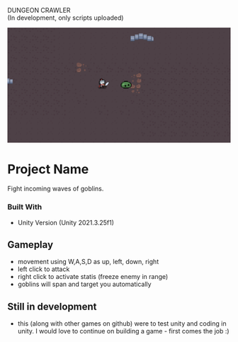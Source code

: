 DUNGEON CRAWLER  
(In development, only scripts uploaded)

![screenshot](Dungeon-Crawler.png)


# Project Name
Fight incoming waves of goblins.

### Built With
- Unity Version (Unity 2021.3.25f1)

## Gameplay
- movement using W,A,S,D as up, left, down, right
- left click to attack
- right click to activate statis (freeze enemy in range)
- goblins will span and target you automatically

## Still in development
- this (along with other games on github) were to test unity and coding in unity. I would love to continue on building a game - first comes the job :)


